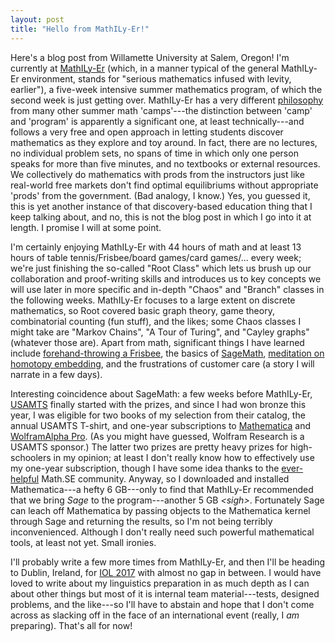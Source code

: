 ```yaml
---
layout: post
title: "Hello from MathILy-Er!"
---
```


Here's a blog post from Willamette University at Salem, Oregon! I'm currently at
[MathILy-Er](http://www.mathily.org/mathilyer/) (which, in a manner typical of
the general MathILy-Er environment, stands for "serious mathematics infused with
levity, earlier"), a five-week intensive summer mathematics program, of which
the second week is just getting over. MathILy-Er has a very different
[philosophy](http://www.mathily.org/why.html) from many other summer math
'camps'---the distinction between 'camp' and 'program' is apparently a
significant one, at least technically---and follows a very free and open
approach in letting students discover mathematics as they explore and toy
around. In fact, there are no lectures, no individual problem sets, no spans of
time in which only one person speaks for more than five minutes, and no
textbooks or external resources. We collectively do mathematics with prods from
the instructors just like real-world free markets don't find optimal
equilibriums without appropriate 'prods' from the government. (Bad analogy, I
know.) Yes, you guessed it, this is yet another instance of that discovery-based
education thing that I keep talking about, and no, this is not the blog post in
which I go into it at length. I promise I will at some point.

I'm certainly enjoying MathILy-Er with 44 hours of math and at least 13 hours of
table tennis/Frisbee/board games/card games/... every week; we're just finishing
the so-called "Root Class" which lets us brush up our collaboration and
proof-writing skills and introduces us to key concepts we will use later in more
specific and in-depth "Chaos" and "Branch" classes in the following weeks.
MathILy-Er focuses to a large extent on discrete mathematics, so Root covered
basic graph theory, game theory, combinatorial counting (fun stuff), and the
likes; some Chaos classes I might take are "Markov Chains", "A Tour of Turing",
and "Cayley graphs" (whatever those are). Apart from math, significant things I
have learned include
[forehand-throwing a Frisbee](http://ultimatefrisbeehq.com/how-to-throw-a-forehand-frisbee/),
the basics of [SageMath](http://www.sagemath.org/),
[meditation on homotopy embedding](https://vk.com/video-9666747_142799479),
and the frustrations of customer care (a story I will narrate in a few days).

Interesting coincidence about SageMath: a few weeks before MathILy-Er,
[USAMTS](http://usamts.org/) finally started with the prizes, and since I had
won bronze this year, I was eligible for two books of my selection from their
catalog, the annual USAMTS T-shirt, and one-year subscriptions to
[Mathematica](http://www.wolfram.com/mathematica/) and
[WolframAlpha Pro](http://www.wolframalpha.com/pro/). (As you might have
guessed, Wolfram Research is a USAMTS sponsor.) The latter two prizes are pretty
heavy prizes for high-schoolers in my opinion; at least I don't really know how
to effectively use my one-year subscription, though I have some idea thanks to
the [ever-helpful](https://math.stackexchange.com/q/2307623/140607) Math.SE
community. Anyway, so I downloaded and installed Mathematica---a hefty 6
GB---only to find that MathILy-Er recommended that we bring *Sage* to the
program---another 5 GB *&lt;sigh&gt;*. Fortunately Sage can leach off
Mathematica by passing objects to the Mathematica kernel through Sage and
returning the results, so I'm not being terribly inconvenienced. Although I
don't really need such powerful mathematical tools, at least not yet. Small
ironies.

I'll probably write a few more times from MathILy-Er, and then I'll be heading
to Dublin, Ireland, for [IOL 2017](http://www.iol2017.ie/) with almost no gap in
between. I would have loved to write about my linguistics preparation in as much
depth as I can about other things but most of it is internal team
material---tests, designed problems, and the like---so I'll have to abstain and
hope that I don't come across as slacking off in the face of an international
event (really, I *am* preparing). That's all for now!
